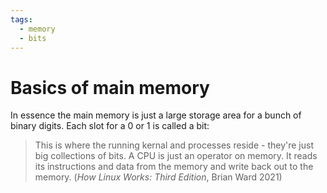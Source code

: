 ```yaml
---
tags:
  - memory
  - bits
---
```


# Basics of main memory

In essence the main memory is just a large storage area for a bunch of binary digits. Each slot for a 0 or 1 is called a bit:

> This is where the running kernal and processes reside - they're just big collections of bits. A CPU is just an operator on memory. It reads its instructions and data from the memory and write back out to the memory. (_How Linux Works: Third Edition_, Brian Ward 2021)